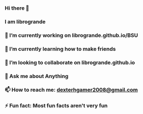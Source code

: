 ### Hi there 👋
### I am librogrande
### 🔭 I’m currently working on librogrande.github.io/BSU
### 🌱 I’m currently learning how to make friends
### 👯 I’m looking to collaborate on librogrande.github.io
### 💬 Ask me about Anything
### 📫 How to reach me: dexterhgamer2008@gmail.com
### ⚡ Fun fact: Most fun facts aren't very fun
